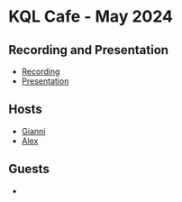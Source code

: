 # KQL Cafe - May 2024

## Recording and Presentation

- [Recording]()
- [Presentation](../Presentations/)

## Hosts

- [Gianni](https://twitter.com/castello_johnny)
- [Alex](https://twitter.com/alexverboon)

## Guests

- []() 